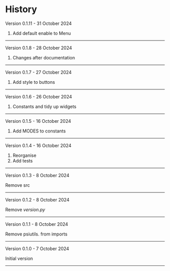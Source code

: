 # History

Version 0.1.11 - 31 October 2024

1. Add default enable to Menu
------------------------------

Version 0.1.8 - 28 October 2024

1. Changes after documentation
------------------------------

Version 0.1.7 - 27 October 2024

1. Add style to buttons
------------------------------

Version 0.1.6 - 26 October 2024

1. Constants and tidy up widgets
------------------------------

Version 0.1.5 - 16 October 2024

1. Add MODES to constants
------------------------------

Version 0.1.4 - 16 October 2024

1. Reorganise
2. Add tests

------------------------------

Version 0.1.3 - 8 October 2024

Remove src

------------------------------

Version 0.1.2 - 8 October 2024

Remove _version.py_

------------------------------

Version 0.1.1 - 8 October 2024

Remove psiutils. from imports

------------------------------

Version 0.1.0 - 7 October 2024

Initial version

------------------------------






